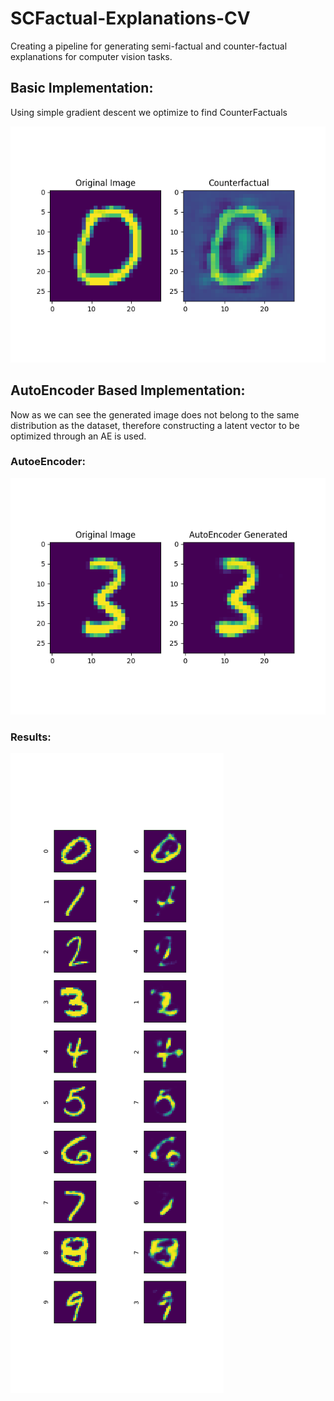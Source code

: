 # SCFactual-Explanations-CV
Creating a pipeline for generating semi-factual and counter-factual explanations for computer vision tasks.

## Basic Implementation:

Using simple gradient descent we optimize to find CounterFactuals

![counterfactual](/images/Constructions.png)

## AutoEncoder Based Implementation:

Now as we can see the generated image does not belong to the same distribution as the dataset, therefore constructing a latent vector to be optimized through an AE is used.

### AutoeEncoder:

![ae](/images/ae.png)

### Results:

![results-ae](/images/AE_Constructions.png)

